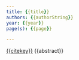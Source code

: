 ```yaml
--- 
title: {{title}} 
authors: {{authorString}}
year: {{year}} 
page(s): {{page}} 

--- 
```

[{{citekey}}]({{zoteroSelectURI}}) 
{{abstract}}